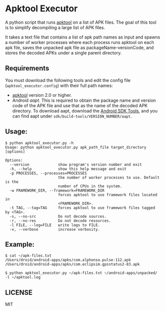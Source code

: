 # Apktool Executor
A python script that runs [apktool](https://ibotpeaches.github.io/Apktool/) 
on a list of APK files. The goal of this tool is to simplify decompiling a large list of APK files.

It takes a text file that contains a list of apk path names as input and spawns a number of worker processes where each process runs apktool on each apk file, saves the unpacked apk file as packageName-versionCode,
and stores the decoded APKs under a single parent directory.

## Requirements

You must download the following tools and edit the config file (`apktool_executor.config`) with their full path names:

- [apktool](https://ibotpeaches.github.io/Apktool) version 2.0 or higher.
- Android _aapt_. This is required to obtain the package name and version code of the APK file and use that as the name of the decoded APK directory. To download aapt, download the [Android SDK Tools](http://developer.android.com/sdk/index.html), and you can find aapt under `sdk/build-tools/VERSION_NUMBER/aapt`.


## Usage:
```
$ python apktool_executor.py -h
Usage: python apktool_executor.py apk_path_file target_directory [options]

Options:
  --version             show program's version number and exit
  -h, --help            show this help message and exit
  -p PROCESSES, --processes=PROCESSES
                        the number of worker processes to use. Default is the
                        number of CPUs in the system.
  -w FRAMEWORK_DIR, --framework=FRAMEWORK_DIR
                        forces apktool to use framework files located in
                        <FRAMEWORK_DIR>.
  -t TAG, --tag=TAG     forces apktool to use framework files tagged by <TAG>.
  -s, --no-src          Do not decode sources.
  -r, --no-res          Do not decode resources.
  -l FILE, --log=FILE   write logs to FILE.
  -v, --verbose         increase verbosity.
```

## Example:
``` 
$ cat ~/apk-files.txt 
/Users/droid/android-apps/apks/com.alphonso.pulse-112.apk
/Users/droid/android-apps/apks/com.eclipsim.gpsstatus2-83.apk

$ python apktool_executor.py ~/apk-files.txt ~/android-apps/unpacked/ -l ~/apktool.log
```

## LICENSE
MIT